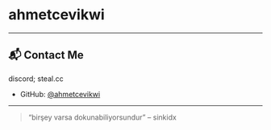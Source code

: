 #  ahmetcevikwi

<p>

</p>

---

## 📬 Contact Me

discord; steal.cc
- GitHub: [@ahmetcevikwi](https://github.com/ahmetcevikwi)

---

> “birşey varsa dokunabiliyorsundur” – sinkidx
